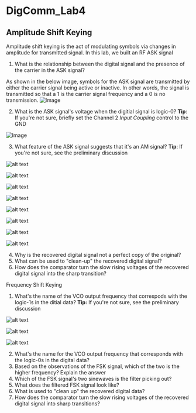 # DigComm_Lab4

## Amplitude Shift Keying

Amplitude shift keying is the act of modulating symbols via changes in amplitude for transmitted signal. In this lab, we built an RF ASK signal

1. What is the relationship between the digital signal and the presence of the carrier in the ASK signal?

As shown in the below image, symbols for the ASK signal are transmitted by either the carrier signal being active or inactive. In other words, the signal is transmitted so that a 1 is the carrier signal frequency and a 0 is no transmission.
![Image](https://github.com/Ryankearns9/DigComm_Lab4/blob/main/imgs/picture_1.png)



2. What is the ASK signal's voltage when the digitial signal is logic-0? **Tip**: If you're not sure, briefly set the Channel 2 *Input Coupling* control to the GND

![Image](https://github.com/Ryankearns9/DigComm_Lab4/blob/main/imgs/picture_2.png)



3. What feature of the ASK signal suggests that it's an AM signal? **Tip**: If you're not sure, see the preliminary discussion

![alt text](https://github.com/Ryankearns9/DigComm_Lab4/blob/main/imgs/picture_3a.png)

![alt text](https://github.com/Ryankearns9/DigComm_Lab4/blob/main/imgs/picture_3b.png)

![alt text](https://github.com/Ryankearns9/DigComm_Lab4/blob/main/imgs/picture_4a.png)

![alt text](https://github.com/Ryankearns9/DigComm_Lab4/blob/main/imgs/picture_4b.png)

![alt text](https://github.com/Ryankearns9/DigComm_Lab4/blob/main/imgs/picture_5a.png)

![alt text](https://github.com/Ryankearns9/DigComm_Lab4/blob/main/imgs/picture_5b.png)

![alt text](https://github.com/Ryankearns9/DigComm_Lab4/blob/main/imgs/picture_5c.png)

![alt text](https://github.com/Ryankearns9/DigComm_Lab4/blob/main/imgs/picture_5d.png)

4. Why is the recovered digital signal not a perfect copy of the original?
5. What can be used to "clean-up" the recovered digital signal?
6. How does the comparator turn the slow rising voltages of the recovered digital signal into the sharp transition?

Frequency Shift Keying

1. What's the name of the VCO output frequency that correspods with the logic-1s in the ditial data? **Tip:** If you're not sure, see the preliminary discussion

![alt text](https://github.com/Ryankearns9/DigComm_Lab4/blob/main/imgs/Bandpass.PNG)

![alt text](https://github.com/Ryankearns9/DigComm_Lab4/blob/main/imgs/FSK_Pic1.PNG)

![alt text](https://github.com/Ryankearns9/DigComm_Lab4/blob/main/imgs/FSK_Pic2_LPF.PNG)

2. What's the name for the VCO output frequency that corresponds with the logic-0s in the digital data?
3. Based on the observations of the FSK signal, which of the two is the higher frequency? Explain the answer
4. Which of the FSK signal's two sinewaves is the filter picking out?
5. What does the filtered FSK signal look like?
6. What is used to "clean up" the recovered digital data?
7. How does the comparator turn the slow rising voltages of the recovered digital signal into sharp transitions?